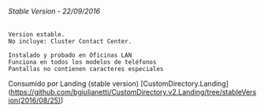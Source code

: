 ###### Stable Version - 22/09/2016
```
Version estable. 
No incluye: Cluster Contact Center.

Instalado y probado en Oficinas LAN
Funciona en todos los modelos de teléfonos
Pantallas no contienen caracteres especiales

```

Consumido por Landing (stable version) [CustomDirectory.Landing] (https://github.com/bgiulianetti/CustomDirectory.v2.Landing/tree/stableVersion(2016/08/25))
